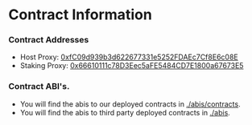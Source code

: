 # Contract Information

### Contract Addresses

- Host Proxy: [0xfC09d939b3d622677331e5252FDAEc7Cf8E6c08E]("https://mumbai.polygonscan.com/address/0xfC09d939b3d622677331e5252FDAEc7Cf8E6c08E)
- Staking Proxy: [0x66610111c78D3Eec5aFE5484CD7E1800a67673E5]("0x66610111c78D3Eec5aFE5484CD7E1800a67673E5")

### Contract ABI's.

- You will find the abis to our deployed contracts in [./abis/contracts](../abis/contracts/).
- You will find the abis to third party deployed contracts in [./abis](../abis).
